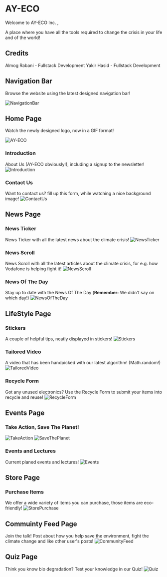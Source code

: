 # AY-ECO
Welcome to AY-ECO Inc. ,

A place where you have all the tools required to change the crisis in your life and of the world!

## Credits

Almog Rabani - Fullstack Development
Yakir Hasid - Fullstack Development

## Navigation Bar

Browse the website using the latest designed navigation bar!

![NavigationBar](https://github.com/YakirHasid/AY-ECO/assets/31670770/1105fc2d-4a78-4619-bf9f-85eb94f1e76e)

## Home Page

Watch the newly designed logo, now in a GIF format!

![AY-ECO](https://github.com/YakirHasid/AY-ECO/assets/31670770/ead24a6f-5d47-441e-aa27-bb9bc711fc9a)

### Introduction

About Us (AY-ECO obviously!), including a signup to the newsletter!
![Introduction](https://github.com/YakirHasid/AY-ECO/assets/31670770/c01874c3-64d2-41a1-aa5e-4b3c74e389d0)

### Contact Us

Want to contact us? fill up this form, while watching a nice background image!
![ContactUs](https://github.com/YakirHasid/AY-ECO/assets/31670770/d867003e-f64f-446b-83da-c0a137e2addb)

## News Page

### News Ticker

News Ticker with all the latest news about the climate crisis!
![NewsTicker](https://github.com/YakirHasid/AY-ECO/assets/31670770/256deba8-b2b2-49cd-b7f5-2ae03c02ffb4)

### News Scroll

News Scroll with all the latest articles about the climate crisis, for e.g. how Vodafone is helping fight it!
![NewsScroll](https://github.com/YakirHasid/AY-ECO/assets/31670770/d8ba8f9e-d9bb-4487-92b0-31b04a34ff2f)

### News Of The Day

Stay up to date with the News Of The Day (**Remember:** We didn't say on which day!)
![NewsOfTheDay](https://github.com/YakirHasid/AY-ECO/assets/31670770/ab590a70-43eb-42a9-b9d7-bdd829abf2aa)

## LifeStyle Page

### Stickers

A couple of helpful tips, neatly displayed in stickers!
![Stickers](https://github.com/YakirHasid/AY-ECO/assets/31670770/11a8c842-4b6b-4409-b2e3-6088d407eb51)

### Tailored Video

A video that has been handpicked with our latest algorithm! (Math.random!)
![TailoredVideo](https://github.com/YakirHasid/AY-ECO/assets/31670770/e5b8467f-9d51-4434-b5c1-b06c15f30393)

### Recycle Form

Got any unused electronics? Use the Recycle Form to submit your items into recycle and reuse!
![RecycleForm](https://github.com/YakirHasid/AY-ECO/assets/31670770/2ddf7905-4885-4c52-84cb-b46cb0937645)

## Events Page

### Take Action, Save The Planet!

![TakeAction](https://github.com/YakirHasid/AY-ECO/assets/31670770/9d551b09-8197-41ab-9df2-e432f35fedbb)
![SaveThePlanet](https://github.com/YakirHasid/AY-ECO/assets/31670770/4c1fb06c-2800-4f61-8e70-2c2394791079)

### Events and Lectures

Current planed events and lectures!
![Events](https://github.com/YakirHasid/AY-ECO/assets/31670770/d08608c1-b6f3-4657-84bc-cbf29e2cddb4)

## Store Page

### Purchase Items

We offer a wide variety of items you can purchase, those items are eco-friendly!
![StorePurchase](https://github.com/YakirHasid/AY-ECO/assets/31670770/940c0933-38e9-45dd-b1f7-20ee5223d851)

## Commuinty Feed Page

Join the talk! Post about how you help save the environment, fight the climate change and like other user's posts!
![CommunityFeed](https://github.com/YakirHasid/AY-ECO/assets/31670770/1e3e38fb-706a-41f5-81cc-433db25663fd)

## Quiz Page

Think you know bio degradation? Test your knowledge in our Quiz!
![Quiz](https://github.com/YakirHasid/AY-ECO/assets/31670770/893e9d9c-06d8-4e2f-965a-3ad0edb9aaf8)

